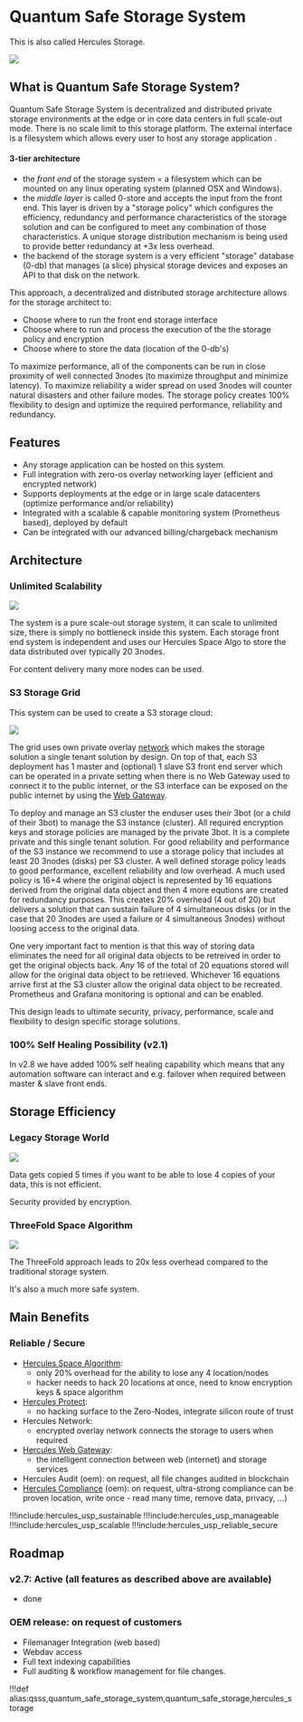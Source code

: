 # Quantum Safe Storage System

This is also called Hercules Storage.

![](img/storage1.png)


## What is Quantum Safe Storage System?

Quantum Safe Storage System is decentralized and distributed private storage environments at the edge or in core data centers in full scale-out mode. There is no scale limit to this storage platform. The external interface is a filesystem which allows every user to host any storage application
.

#### 3-tier architecture

- the *front end* of the storage system = a filesystem which can be mounted on any linux operating system (planned OSX and Windows).
- the *middle layer* is called 0-store and accepts the input from the front end. This layer is driven by a "storage policy" which configures the  efficiency, redundancy and performance characteristics of the storage solution and can be configured to meet any combination of those characteristics. A unique storage distribution mechanism is being used to provide better redundancy at +3x less overhead.
- the backend of the storage system is a very efficient "storage" database (0-db) that manages (a slice) physical storage devices and exposes an API to that disk on the network. 

This approach, a decentralized and distributed storage architecture allows for the storage architect to:
- Choose where to run the front end storage interface
- Choose where to run and process the execution of the the storage policy and encryption
- Choose where to store the data (location of the 0-db's)

To maximize performance, all of the components can be run in close proximity of well connected 3nodes (to maximize throughput and minimize latency).  To maximize reliability a wider spread on used 3nodes will counter natural disasters and other failure modes.  The storage policy creates 100% flexibility to design and optimize the required performance, reliability and redundancy.


## Features

*   Any storage application can be hosted on this system.
*   Full integration with zero-os overlay networking layer (efficient and encrypted network)
*   Supports deployments at the edge or in large scale datacenters (optimize performance and/or reliability)
*   Integrated with a scalable & capable monitoring system (Prometheus based), deployed by default
*   Can be integrated with our advanced billing/chargeback mechanism


## Architecture

### Unlimited Scalability

![](img/storage_scaleout.png)

The system is a pure scale-out storage system, it can scale to unlimited size, there is simply no bottleneck inside this system. Each storage front end system is independent and uses our Hercules Space Algo to store the data distributed over typically 20 3nodes.

For content delivery many more nodes can be used.


### S3 Storage Grid

This system can be used to create a S3 storage cloud:

![](img/storage3.png)

The grid uses own private overlay [network](hercules_network) which makes the storage solution a single tenant solution by design.  On top of that, each S3 deployment has 1 master and (optional) 1 slave S3 front end server which can be operated in a private setting when there is no Web Gateway used to connect it to the public internet, or the S3 interface can be exposed on the public internet by using the [Web Gateway](hercules_network).

To deploy and manage an S3 cluster the enduser uses their 3bot (or a child of their 3bot) to manage the S3 instance (cluster). All required encryption keys and storage policies are managed by the private 3bot. It is a complete private and this single tenant solution. For good reliability and performance of the S3 instance we recommend to use a storage policy that includes at least 20 3nodes (disks) per S3 cluster.  A well defined storage policy leads to good performance, excellent reliability and low overhead.  A much used policy is 16+4 where the original object is represented by 16 equations derived from the original data object and then 4 more equtions are created for redundancy purposes.  This creates 20% overhead (4 out of 20) but delivers a solution that can sustain failure of 4 simultaneous disks (or in the case that 20 3nodes are used a failure or 4 simultaneous 3nodes) without loosing access to the original data.

One very important fact to mention is that this way of storing data eliminates the need for all original data objects to be retreived in order to get the original objects back.  *Any* 16 of the total of 20 equations stored will allow for the original data object to be retrieved.  Whichever 16 equations arrive first at the S3 cluster allow the original data object to be recreated. 
Prometheus and Grafana monitoring is optional and can be enabled.

This design leads to ultimate security, privacy, performance, scale and flexibility to design specific storage solutions.

### 100% Self Healing Possibility (v2.1)

In v2.8 we have added 100% self healing capability which means that any automation software can interact and e.g. failover when required between master & slave front ends. 

## Storage Efficiency

### Legacy Storage World

![](img/storage4.png)


Data gets copied 5 times if you want to be able to lose 4 copies of your data, this is not efficient.

Security provided by encryption.


### ThreeFold Space Algorithm

![](img/storage5.png)


The ThreeFold approach leads to 20x less overhead compared to the traditional storage system.

It's also a much more safe system.


## Main Benefits

### Reliable / Secure

*   [Hercules Space Algorithm](hercules_space_algo): 
    *   only 20% overhead for the ability to lose any 4 location/nodes
    *   hacker needs to hack 20 locations at once, need to know encryption keys & space algorithm
*   [Hercules Protect](hercules_protect): 
    *   no hacking surface to the Zero-Nodes, integrate silicon route of trust
*   Hercules Network: 
    *   encrypted overlay network connects the storage to users when required
*   [Hercules Web Gateway](hercules_web_gateway): 
    *   the intelligent connection between web (internet) and storage services
*   Hercules Audit (oem): on request, all file changes audited in blockchain
*   [Hercules Compliance](hercules_compliance) (oem): on request, ultra-strong compliance can be proven location, write once - read many time, remove data, privacy, …)

!!!include:hercules_usp_sustainable
!!!include:hercules_usp_manageable
!!!include:hercules_usp_scalable
!!!include:hercules_usp_reliable_secure

## Roadmap

### v2.7: Active (all features as described above are available)

- done

### OEM release: on request of customers

*   Filemanager Integration (web based)
*   Webdav access
*   Full text indexing capabilities
*   Full auditing & workflow management for file changes.


!!!def alias:qsss,quantum_safe_storage_system,quantum_safe_storage,hercules_storage